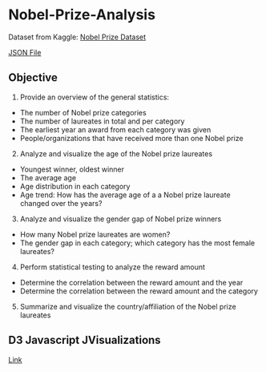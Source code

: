 # Nobel-Prize-Analysis

Dataset from Kaggle: [Nobel Prize Dataset](https://www.kaggle.com/datasets/imdevskp/nobel-prize)

[JSON File](https://anhntang.github.io/Nobel-Prize-Analysis/nobeldata.json)

## Objective
1. Provide an overview of the general statistics:
  * The number of Nobel prize categories
  * The number of laureates in total and per category
  * The earliest year an award from each category was given
  * People/organizations that have received more than one Nobel prize 
2. Analyze and visualize the age of the Nobel prize laureates
  * Youngest winner, oldest winner
  * The average age
  * Age distribution in each category 
  * Age trend: How has the average age of a a Nobel prize laureate changed over the years? 
3. Analyze and visualize the gender gap of Nobel prize winners
  * How many Nobel prize laureates are women?
  * The gender gap in each category; which category has the most female laureates?
4. Perform statistical testing to analyze the reward amount
  * Determine the correlation between the reward amount and the year
  * Determine the correlation between the reward amount and the category 
5. Summarize and visualize the country/affiliation of the Nobel prize laureates

## D3 Javascript JVisualizations 
[Link](Javascript_D3/index.html)
